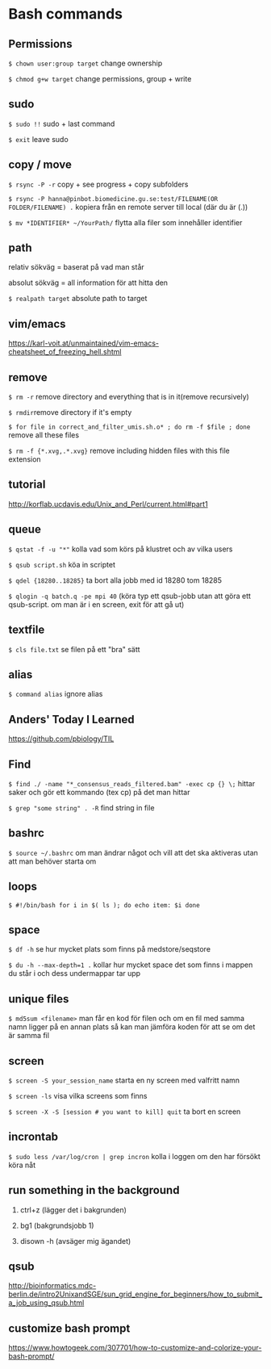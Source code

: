 # Bash commands


## Permissions

`$ chown user:group target` change ownership

`$ chmod g+w target` change permissions, group + write 

## sudo

`$ sudo !!` sudo + last command 

`$ exit` leave sudo

## copy / move

`$ rsync -P -r` copy + see progress + copy subfolders

`$ rsync -P hanna@pinbot.biomedicine.gu.se:test/FILENAME(OR FOLDER/FILENAME) .` kopiera från en remote server till local (där du är (.))

`$ mv *IDENTIFIER* ~/YourPath/` flytta alla filer som innehåller identifier

## path

relativ sökväg = baserat på vad man står

absolut sökväg = all information för att hitta den

`$ realpath target` absolute path to target

## vim/emacs

https://karl-voit.at/unmaintained/vim-emacs-cheatsheet_of_freezing_hell.shtml

## remove

`$ rm -r` remove directory and everything that is in it(remove recursively)

`$ rmdir`remove directory if it's empty

`$ for file in correct_and_filter_umis.sh.o* ; do rm -f $file ; done` remove all these files

`$ rm -f {*.xvg,.*.xvg}` remove including hidden files with this file extension

## tutorial

http://korflab.ucdavis.edu/Unix_and_Perl/current.html#part1

## queue

`$ qstat -f -u "*"` kolla vad som körs på klustret och av vilka users

`$ qsub script.sh` köa in scriptet

`$ qdel {18280..18285}` ta bort alla jobb med id 18280 tom 18285

`$ qlogin -q batch.q -pe mpi 40` (köra typ ett qsub-jobb utan att göra ett qsub-script. om man är i en screen, exit för att gå ut)

## textfile 

`$ cls file.txt` se filen på ett "bra" sätt

## alias 

`$ command alias` ignore alias

## Anders' Today I Learned

https://github.com/pbiology/TIL

## Find

`$ find ./ -name "*_consensus_reads_filtered.bam" -exec cp {} \;` hittar saker och gör ett kommando (tex cp) på det man hittar

`$ grep "some string" . -R` find string in file

## bashrc

`$ source ~/.bashrc` om man ändrar något och vill att det ska aktiveras utan att man behöver starta om 

## loops

`$ #!/bin/bash
        for i in $( ls ); do
            echo item: $i
        done`

## space

`$ df -h` se hur mycket plats som finns på medstore/seqstore

`$ du -h --max-depth=1 .` kollar hur mycket space det som finns i mappen du står i och dess undermappar tar upp

## unique files

`$ md5sum <filename>` man får en kod för filen och om en fil med samma namn ligger på en annan plats så kan man jämföra koden för att se om det är samma fil

## screen 

`$ screen -S your_session_name` starta en ny screen med valfritt namn

`$ screen -ls` visa vilka screens som finns

`$ screen -X -S [session # you want to kill] quit` ta bort en screen

## incrontab

`$ sudo less /var/log/cron | grep incron` kolla i loggen om den har försökt köra nåt

## run something in the background

1. ctrl+z (lägger det i bakgrunden)

2. bg1 (bakgrundsjobb 1)

3. disown -h (avsäger mig ägandet)


## qsub

http://bioinformatics.mdc-berlin.de/intro2UnixandSGE/sun_grid_engine_for_beginners/how_to_submit_a_job_using_qsub.html

## customize bash prompt

https://www.howtogeek.com/307701/how-to-customize-and-colorize-your-bash-prompt/
